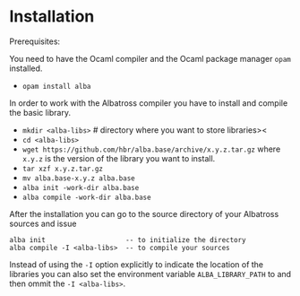 # Installation

Prerequisites:

You need to have the Ocaml compiler and the Ocaml package manager `opam`
installed.

- `opam install alba`

In order to work with the Albatross compiler you have to install and compile
the basic library.

- `mkdir <alba-libs>`         # directory where you want to store libraries><
- `cd <alba-libs>`
- `wget https://github.com/hbr/alba.base/archive/x.y.z.tar.gz` where `x.y.z`
  is the version of the library you want to install.
- `tar xzf x.y.z.tar.gz`
- `mv alba.base-x.y.z alba.base`
- `alba init -work-dir alba.base`
- `alba compile -work-dir alba.base`


After the installation you can go to the source directory of your Albatross
sources and issue

    alba init                    -- to initialize the directory
    alba compile -I <alba-libs>  -- to compile your sources


Instead of using the `-I` option explicitly to indicate the location of the
libraries you can also set the environment variable `ALBA_LIBRARY_PATH`
to <alba-libs> and then ommit the `-I <alba-libs>`.


<!---
Local Variables:
mode: outline
coding: iso-latin-1
outline-regexp: "#+"
End:
-->
